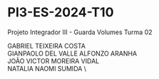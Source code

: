# PI3-ES-2024-T10

Projeto Integrador III - Guarda Volumes 
Turma 02

GABRIEL TEIXEIRA COSTA \
GIANPAOLO DEL VALLE ALFONZO ARANHA \
JOÃO VICTOR MOREIRA VIDAL \
NATALIA NAOMI SUMIDA \
